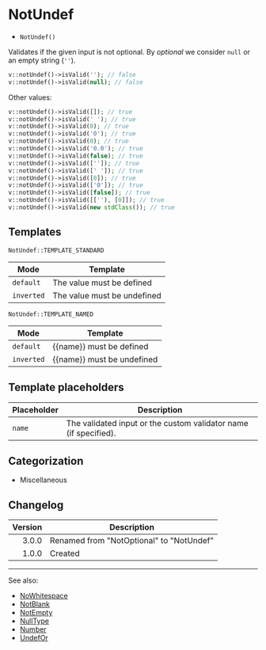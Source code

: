 # NotUndef

- `NotUndef()`

Validates if the given input is not optional. By _optional_ we consider `null`
or an empty string (`''`).

```php
v::notUndef()->isValid(''); // false
v::notUndef()->isValid(null); // false
```

Other values:

```php
v::notUndef()->isValid([]); // true
v::notUndef()->isValid(' '); // true
v::notUndef()->isValid(0); // true
v::notUndef()->isValid('0'); // true
v::notUndef()->isValid(0); // true
v::notUndef()->isValid('0.0'); // true
v::notUndef()->isValid(false); // true
v::notUndef()->isValid(['']); // true
v::notUndef()->isValid([' ']); // true
v::notUndef()->isValid([0]); // true
v::notUndef()->isValid(['0']); // true
v::notUndef()->isValid([false]); // true
v::notUndef()->isValid([[''), [0]]); // true
v::notUndef()->isValid(new stdClass()); // true
```

## Templates

`NotUndef::TEMPLATE_STANDARD`

| Mode       | Template                    |
|------------|-----------------------------|
| `default`  | The value must be defined   |
| `inverted` | The value must be undefined |

`NotUndef::TEMPLATE_NAMED`

| Mode       | Template                   |
|------------|----------------------------|
| `default`  | {{name}} must be defined   |
| `inverted` | {{name}} must be undefined |

## Template placeholders

| Placeholder | Description                                                      |
|-------------|------------------------------------------------------------------|
| `name`      | The validated input or the custom validator name (if specified). |

## Categorization

- Miscellaneous

## Changelog

| Version | Description                              |
|--------:|------------------------------------------|
|   3.0.0 | Renamed from "NotOptional" to "NotUndef" |
|   1.0.0 | Created                                  |

***
See also:

- [NoWhitespace](NoWhitespace.md)
- [NotBlank](NotBlank.md)
- [NotEmpty](NotEmpty.md)
- [NullType](NullType.md)
- [Number](Number.md)
- [UndefOr](UndefOr.md)
